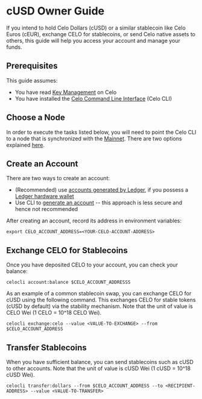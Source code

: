 # cUSD Owner Guide

If you intend to hold Celo Dollars \(cUSD\) or a similar stablecoin like Celo Euros \(cEUR\), exchange CELO for stablecoins, or send Celo native assets to others, this guide will help you access your account and manage your funds.

## Prerequisites

This guide assumes:

* You have read [Key Management](../validator-guide/summary/) on Celo
* You have installed the [Celo Command Line Interface](../command-line-interface/introduction.md) \(Celo CLI\)

## Choose a Node

In order to execute the tasks listed below, you will need to point the Celo CLI to a node that is synchronized with the [Mainnet](../getting-started/mainnet/). There are two options explained [here](quick-start.md#deployment).

## Create an Account

There are two ways to create an account:

* \(Recommended\) use [accounts generated by Ledger](ledger.md), if you possess a [Ledger hardware wallet](https://shop.ledger.com/products/ledger-nano-s)
* Use CLI to [generate an account](../getting-started/mainnet/running-a-full-node-in-mainnet.md#create-an-account-and-get-its-address) -- this approach is less secure and hence not recommended

After creating an account, record its address in environment variables:

```text
export CELO_ACCOUNT_ADDRESS=<YOUR-CELO-ACCOUNT-ADDRESS>
```

## Exchange CELO for Stablecoins

Once you have deposited CELO to your account, you can check your balance:

```text
celocli account:balance $CELO_ACCOUNT_ADDRESSS
```

As an example of a common stablecoin swap, you can exchange CELO for cUSD using the following command. This exchanges CELO for stable tokens \(cUSD by default\) via the stability mechanism. Note that the unit of value is CELO Wei \(1 CELO = 10^18 CELO Wei\).

```text
celocli exchange:celo --value <VALUE-TO-EXCHANGE> --from $CELO_ACCOUNT_ADDRESS
```

## Transfer Stablecoins

When you have sufficient balance, you can send stablecoins such as cUSD to other accounts. Note that the unit of value is cUSD Wei \(1 cUSD = 10^18 cUSD Wei\).

```text
celocli transfer:dollars --from $CELO_ACCOUNT_ADDRESS --to <RECIPIENT-ADDRESS> --value <VALUE-TO-TRANSFER>
```

